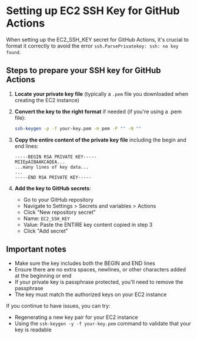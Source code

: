 # Setting up EC2 SSH Key for GitHub Actions

When setting up the EC2_SSH_KEY secret for GitHub Actions, it's crucial to format it correctly to avoid the error `ssh.ParsePrivatekey: ssh: no key found`.

## Steps to prepare your SSH key for GitHub Actions

1. **Locate your private key file** (typically a `.pem` file you downloaded when creating the EC2 instance)

2. **Convert the key to the right format** if needed (if you're using a .pem file):
   ```bash
   ssh-keygen -p -f your-key.pem -m pem -P "" -N ""
   ```

3. **Copy the entire content of the private key file** including the begin and end lines:
   ```
   -----BEGIN RSA PRIVATE KEY-----
   MIIEpAIBAAKCAQEA...
   ...many lines of key data...
   ...
   -----END RSA PRIVATE KEY-----
   ```

4. **Add the key to GitHub secrets**:
   - Go to your GitHub repository
   - Navigate to Settings > Secrets and variables > Actions
   - Click "New repository secret"
   - Name: `EC2_SSH_KEY`
   - Value: Paste the ENTIRE key content copied in step 3
   - Click "Add secret"

## Important notes

- Make sure the key includes both the BEGIN and END lines
- Ensure there are no extra spaces, newlines, or other characters added at the beginning or end
- If your private key is passphrase protected, you'll need to remove the passphrase
- The key must match the authorized keys on your EC2 instance

If you continue to have issues, you can try:
- Regenerating a new key pair for your EC2 instance
- Using the `ssh-keygen -y -f your-key.pem` command to validate that your key is readable 